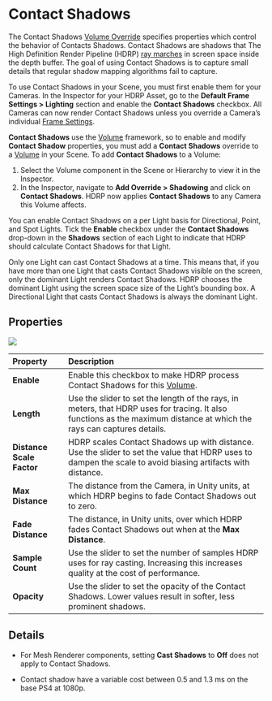 # Contact Shadows
The Contact Shadows [Volume Override](Volume-Components.html) specifies properties which control the behavior of Contacts Shadows. Contact Shadows are shadows that The High Definition Render Pipeline (HDRP) [ray marches](Glossary.html#RayMarching) in screen space inside the depth buffer. The goal of using Contact Shadows is to capture small details that regular shadow mapping algorithms fail to capture.

To use Contact Shadows in your Scene, you must first enable them for your Cameras. In the Inspector for your HDRP Asset, go to the **Default Frame Settings > Lighting** section and enable the **Contact Shadows** checkbox. All Cameras can now render Contact Shadows unless you override a Camera’s individual [Frame Settings](Frame-Settings.html).

**Contact Shadows** use the [Volume](Volumes.html) framework, so to enable and modify **Contact Shadow** properties, you must add a **Contact Shadows** override to a [Volume](Volumes.html) in your Scene. To add **Contact Shadows** to a Volume:

1. Select the Volume component in the Scene or Hierarchy to view it in the Inspector.
2. In the Inspector, navigate to **Add Override > Shadowing** and click on **Contact Shadows**. HDRP now applies **Contact Shadows** to any Camera this Volume affects.

You can enable Contact Shadows on a per Light basis for Directional, Point, and Spot Lights. Tick the **Enable** checkbox under the **Contact Shadows** drop-down in the **Shadows** section of each Light to indicate that HDRP should calculate Contact Shadows for that Light.

Only one Light can cast Contact Shadows at a time. This means that, if you have more than one Light that casts Contact Shadows visible on the screen, only the dominant Light renders Contact Shadows. HDRP chooses the dominant Light using the screen space size of the Light’s bounding box. A Directional Light that casts Contact Shadows is always the dominant Light.



## Properties

![](Images/Override-ContactShadows1.png)

| Property                  | Description                                                    |
| :------------------------ | :----------------------------------------------------------- |
| __Enable__                | Enable this checkbox to make HDRP process Contact Shadows for this [Volume](Volumes.html).       |
| __Length__                | Use the slider to set the length of the rays, in meters, that HDRP uses for tracing. It also functions as the maximum distance at which the rays can captures details. |
| __Distance Scale Factor__ | HDRP scales Contact Shadows up with distance. Use the slider to set the value that HDRP uses to dampen the scale to avoid biasing artifacts with distance. |
| __Max Distance__          | The distance from the Camera, in Unity units, at which HDRP begins to fade Contact Shadows out to zero. |
| __Fade Distance__         | The distance, in Unity units, over which HDRP fades Contact Shadows out when at the __Max Distance__. |
| __Sample Count__          | Use the slider to set the number of samples HDRP uses for ray casting. Increasing this increases quality at the cost of performance. |
| __Opacity__ |   Use the slider to set the opacity of the Contact Shadows. Lower values result in softer, less prominent shadows.   |

## Details

* For Mesh Renderer components, setting __Cast Shadows__ to __Off__ does not apply to Contact Shadows.

* Contact shadow have a variable cost between 0.5 and 1.3 ms on the base PS4 at 1080p.
